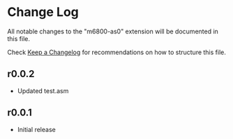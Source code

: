 # Change Log

All notable changes to the "m6800-as0" extension will be documented in this file.

Check [Keep a Changelog](https://keepachangelog.com/) for recommendations on how to structure this file.

## r0.0.2

- Updated test.asm

## r0.0.1

- Initial release
